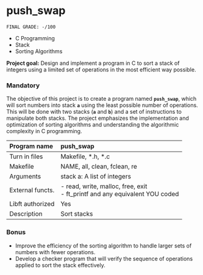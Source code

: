 # push_swap
```
FINAL GRADE: -/100
```
- C Programming
- Stack
- Sorting Algorithms

**Project goal:** Design and implement a program in C to sort a stack of integers using a limited set of operations in the most efficient way possible.

### Mandatory

The objective of this project is to create a program named **`push_swap`**, which will sort numbers into stack **`a`** using the least possible number of operations. This will be done with two stacks (**`a`** and **`b`**) and a set of instructions to manipulate both stacks. The project emphasizes the implementation and optimization of sorting algorithms and understanding the algorithmic complexity in C programming.

| Program name | push_swap |
|:--- |:---|
| Turn in files | Makefile, *.h, *.c |
| Makefile  | NAME, all, clean, fclean, re |
| Arguments | stack a: A list of integers |
| External functs. | - read, write, malloc, free, exit<br>- ft_printf and any equivalent  YOU coded |
| Libft authorized | Yes |
| Description  | Sort stacks  |


### Bonus

- Improve the efficiency of the sorting algorithm to handle larger sets of numbers with fewer operations.
- Develop a checker program that will verify the sequence of operations applied to sort the stack effectively.

